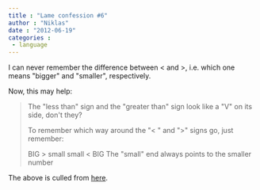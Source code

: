 ```yaml
---
title : "Lame confession #6"
author : "Niklas"
date : "2012-06-19"
categories : 
 - language
---
```


I can never remember the difference between < and >, i.e. which one means "bigger" and "smaller", respectively.

Now, this may help:

> The "less than" sign and the "greater than" sign look like a "V" on its side, don't they?
> 
> To remember which way around the "< " and ">" signs go, just remember:
> 
> BIG > small small < BIG The "small" end always points to the smaller number

The above is culled from [here](http://www.mathsisfun.com/equal-less-greater.html).
